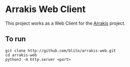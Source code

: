 # Arrakis Web Client

This project works as a Web Client for the [Arrakis](http://github.com/blito/arrakis) project.


## To run

    git clone http://github.com/blito/arrakis-web.git
    cd arrakis-web
    python3 -m http.server <port>
